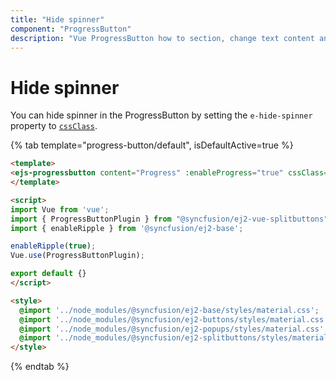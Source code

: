 ```yaml
---
title: "Hide spinner"
component: "ProgressButton"
description: "Vue ProgressButton how to section, change text content and styles, hide spinner, customize progress."
---
```


# Hide spinner

You can hide spinner in the ProgressButton by setting the `e-hide-spinner` property to [`cssClass`](../../api/progress-button#cssClass).

{% tab template="progress-button/default", isDefaultActive=true %}

```html
<template>
<ejs-progressbutton content="Progress" :enableProgress="true" cssClass='e-hide-spinner'></ejs-progressbutton>
</template>

<script>
import Vue from 'vue';
import { ProgressButtonPlugin } from "@syncfusion/ej2-vue-splitbuttons";
import { enableRipple } from '@syncfusion/ej2-base';

enableRipple(true);
Vue.use(ProgressButtonPlugin);

export default {}
</script>

<style>
  @import '../node_modules/@syncfusion/ej2-base/styles/material.css';
  @import '../node_modules/@syncfusion/ej2-buttons/styles/material.css';
  @import '../node_modules/@syncfusion/ej2-popups/styles/material.css';
  @import '../node_modules/@syncfusion/ej2-splitbuttons/styles/material.css';
</style>
```

{% endtab %}